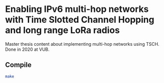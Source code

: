 # Enabling IPv6 multi-hop networks with Time Slotted Channel Hopping and long range LoRa radios

Master thesis content about implementing multi-hop networks using TSCH.
Done in 2020 at VUB.

## Compile

```bash
make
```
